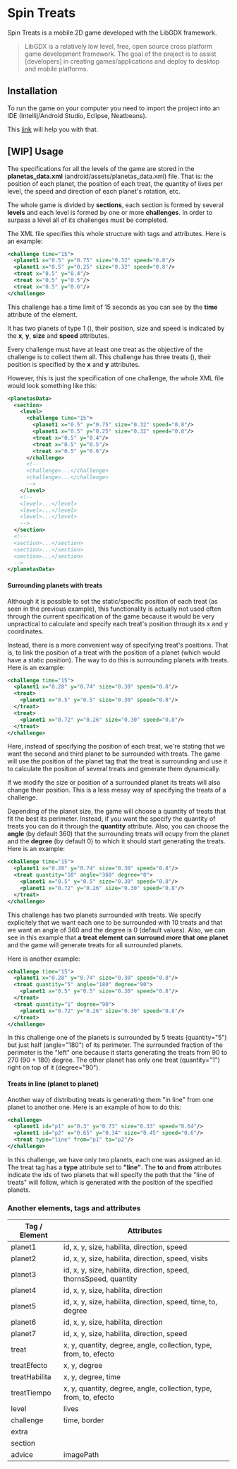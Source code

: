 # Spin Treats

Spin Treats is a mobile 2D game developed with the LibGDX framework.

> LibGDX is a relatively low level, free, open source cross platform game development framework. The goal of the project is to assist [developers] in creating games/applications and deploy to desktop and mobile platforms.

## Installation

To run the game on your computer you need to import the project into an IDE (Intellij/Android Studio, Eclipse, Neatbeans).

This [link](https://libgdx.badlogicgames.com/documentation/gettingstarted/Importing%20into%20IDE.html) will help you with that.


## [WIP] Usage
The specifications for all the levels of the game are stored in the **planetas_data.xml** (android/assets/planetas_data.xml) file. That is: the position of each planet, the position of each treat, the quantity of lives per level, the speed and direction of each planet's rotation, etc.

The whole game is divided by **sections**, each section is formed by several **levels** and each level is formed by one or more **challenges**. In order to surpass a level all of its challenges must be completed.

The XML file specifies this whole structure with tags and attributes. Here is an example: 

```xml
<challenge time="15">
  <planet1 x="0.5" y="0.75" size="0.32" speed="0.8"/>
  <planet1 x="0.5" y="0.25" size="0.32" speed="0.8"/>
  <treat x="0.5" y="0.4"/>
  <treat x="0.5" y="0.5"/>
  <treat x="0.5" y="0.6"/>
</challenge>
```

This challenge has a time limit of 15 seconds as you can see by the **time** attribute of the **<challenge>** element. 

It has two planets of type 1 (**<planet1/>**), their position, size and speed is indicated by the **x**, **y**, **size** and **speed** attributes.

Every challenge must have at least one treat as the objective of the challenge is to collect them all. This challenge has three treats (**<treat/>**), their position is specified by the **x** and **y** attributes.

However, this is just the specification of one challenge, the whole XML file would look something like this: 


```xml
<planetasData>
  <section>
    <level>
      <challenge time="15">
        <planet1 x="0.5" y="0.75" size="0.32" speed="0.8"/>
        <planet1 x="0.5" y="0.25" size="0.32" speed="0.8"/>
        <treat x="0.5" y="0.4"/>
        <treat x="0.5" y="0.5"/>
        <treat x="0.5" y="0.6"/>
      </challenge>
      <!--
      <challenge>...</challenge>
      <challenge>...</challenge>
      -->
    </level>
    <!--
    <level>...</level>
    <level>...</level>
    <level>...</level>
    -->
  </section>
  <!--
  <section>...</section>
  <section>...</section>
  <section>...</section>
  -->
</planetasData>
```

#### Surrounding planets with treats
Although it is possible to set the static/specific position of each treat (as seen in the previous example), this functionality is actually not used often through the current specification of the game because it would be very unpractical to calculate and specify each treat's position through its x and y coordinates. 

Instead, there is a more convenient way of specifying treat's positions. That is, to link the position of a treat with the position of a planet (which would have a static position). The way to do this is surrounding planets with treats. Here is an example:

```xml
<challenge time="15">
  <planet1 x="0.28" y="0.74" size="0.30" speed="0.8"/>
  <treat>
    <planet1 x="0.5" y="0.5" size="0.30" speed="0.8"/>
  </treat>
  <treat>
    <planet1 x="0.72" y="0.26" size="0.30" speed="0.8"/>
  </treat>
</challenge>
```

Here, instead of specifying the position of each treat, we're stating that we want the second and third planet to be surrounded with treats. The game will use the position of the planet tag that the treat is surrounding and use it to calculate the position of several treats and generate them dynamically.

If we modify the size or position of a surrounded planet its treats will also change their position. This is a less messy way of specifying the treats of a challenge.

Depending of the planet size, the game will choose a quantity of treats that fit the best its perimeter. Instead, if you want the specify the quantity of treats you can do it through the **quantity** attribute. Also, you can choose the **angle** (by default 360) that the surrounding treats will ocupy from the planet and the **degree** (by default 0) to which it should start generating the treats. Here is an example: 

```xml
<challenge time="15">
  <planet1 x="0.28" y="0.74" size="0.30" speed="0.8"/>
  <treat quantity="10" angle="360" degree="0">
    <planet1 x="0.5" y="0.5" size="0.30" speed="0.8"/>
    <planet1 x="0.72" y="0.26" size="0.30" speed="0.8"/>
  </treat>
</challenge>
```

This challenge has two planets surrounded with treats. We specify explicitely that we want each one to be surrounded with 10 treats and that we want an angle of 360 and the degree is 0 (default values). Also, we can see in this example that **a treat element can surround more that one planet** and the game will generate treats for all surrounded planets.

Here is another example: 

```xml
<challenge time="15">
  <planet1 x="0.28" y="0.74" size="0.30" speed="0.8"/>
  <treat quantity="5" angle="180" degree="90">
    <planet1 x="0.5" y="0.5" size="0.30" speed="0.8"/>
  </treat>
  <treat quantity="1" degree="90">
    <planet1 x="0.72" y="0.26" size="0.30" speed="0.8"/>
  </treat>
</challenge>
```

In this challenge one of the planets is surrounded by 5 treats (quantity="5") but just half (angle="180") of its perimeter. The surrounded fraction of the perimeter is the "left" one because it starts generating the treats from 90 to 270 (90 + 180) degree. The other planet has only one treat (quantity="1")  right on top of it (degree="90").

#### Treats in line (planet to planet)

Another way of distributing treats is generating them "in line" from one planet to another one. Here is an example of how to do this: 

```xml
<challenge>
  <planet1 id="p1" x="0.3" y="0.73" size="0.33" speed="0.64"/>
  <planet1 id="p2" x="0.65" y="0.34" size="0.45" speed="0.6"/>
  <treat type="line" from="p1" to="p2"/>
</challenge>
```

In this challenge, we have only two planets, each one was assigned an id. The treat tag has a **type** attribute set to **"line"**. The **to** and **from** attributes indicate the ids of two planets that will specify the path that the "line of treats" will follow, which is generated with the position of the specified planets. 

### Another elements, tags and attributes

| Tag / Element | Attributes    |
| ------------- | ------------- |
| planet1       | id, x, y, size, habilita, direction, speed |
| planet2       | id, x, y, size, habilita, direction, speed, visits |
| planet3       | id, x, y, size, habilita, direction, speed, thornsSpeed, quantity |
| planet4       | id, x, y, size, habilita, direction |
| planet5       | id, x, y, size, habilita, direction, speed, time, to, degree |
| planet6       | id, x, y, size, habilita, direction |
| planet7       | id, x, y, size, habilita, direction, speed |
| treat         | x, y, quantity, degree, angle, collection, type, from, to, efecto | 
| treatEfecto   | x, y, degree | 
| treatHabilita | x, y, degree, time | 
| treatTiempo   | x, y, quantity, degree, angle, collection, type, from, to, efecto |
| level         | lives |
| challenge     | time, border |
| extra         | | 
| section       | |
| advice        | imagePath |

